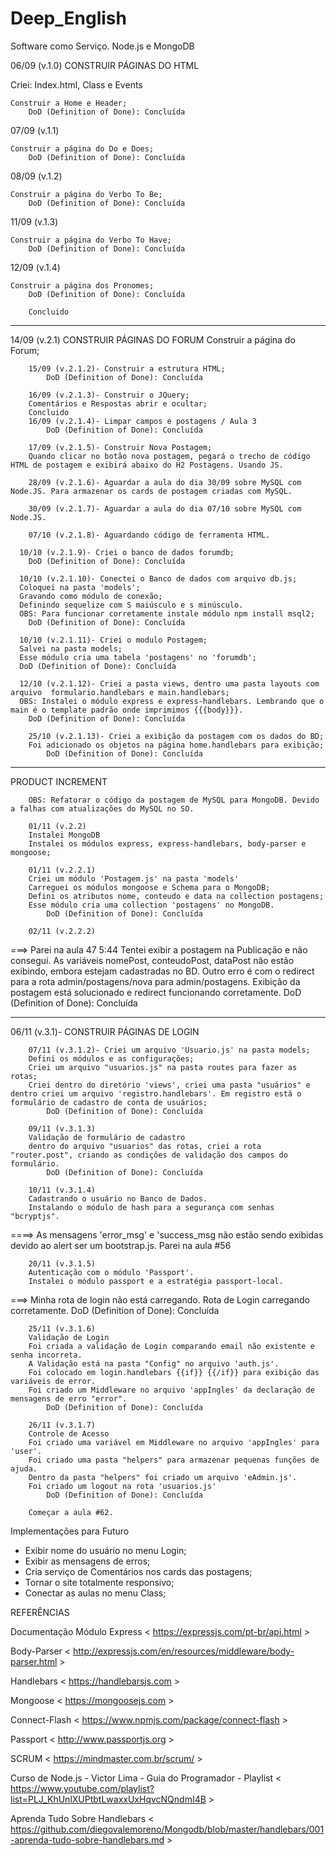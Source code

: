 # Deep_English
Software como Serviço. Node.js e MongoDB

06/09 (v.1.0) CONSTRUIR PÁGINAS DO HTML 

Criei:
Index.html, Class e Events

	Construir a Home e Header;
		DoD (Definition of Done): Concluída

07/09 (v.1.1)

	Construir a página do Do e Does;
		DoD (Definition of Done): Concluída

08/09 (v.1.2)

	Construir a página do Verbo To Be;
		DoD (Definition of Done): Concluída

11/09 (v.1.3)

	Construir a página do Verbo To Have;
		DoD (Definition of Done): Concluída

12/09 (v.1.4)

	Construir a página dos Pronomes;
		DoD (Definition of Done): Concluída
 
		Concluido

-------------------------------------------

14/09 (v.2.1) CONSTRUIR PÁGINAS DO FORUM
	Construir a página do Forum;

		15/09 (v.2.1.2)- Construir a estrutura HTML;
			DoD (Definition of Done): Concluída

		16/09 (v.2.1.3)- Construir o JQuery;
		Comentários e Respostas abrir e ocultar;
		Concluido
		16/09 (v.2.1.4)- Limpar campos e postagens / Aula 3
			DoD (Definition of Done): Concluída

		17/09 (v.2.1.5)- Construir Nova Postagem;
		Quando clicar no botão nova postagem, pegará o trecho de código HTML de postagem e exibirá abaixo do H2 Postagens. Usando JS.

		28/09 (v.2.1.6)- Aguardar a aula do dia 30/09 sobre MySQL com Node.JS. Para armazenar os cards de postagem criadas com MySQL.

		30/09 (v.2.1.7)- Aguardar a aula do dia 07/10 sobre MySQL com Node.JS.

		07/10 (v.2.1.8)- Aguardando código de ferramenta HTML.

	  10/10 (v.2.1.9)- Criei o banco de dados forumdb;
	   	DoD (Definition of Done): Concluída

	  10/10 (v.2.1.10)- Conectei o Banco de dados com arquivo db.js; 
	  Coloquei na pasta 'models';
	  Gravando como módulo de conexão;
	  Definindo sequelize com S maiúsculo e s minúsculo.
	  OBS: Para funcionar corretamente instale módulo npm install msql2;
	   	DoD (Definition of Done): Concluída

	  10/10 (v.2.1.11)- Criei o modulo Postagem;
	  Salvei na pasta models;
	  Esse módulo cria uma tabela 'postagens' no 'forumdb';
      DoD (Definition of Done): Concluída

	  12/10 (v.2.1.12)- Criei a pasta views, dentro uma pasta layouts com arquivo  formulario.handlebars e main.handlebars;
	  OBS: Instalei o módulo express e express-handlebars. Lembrando que o main é o template padrão onde imprimimos {{{body}}}.
	  	DoD (Definition of Done): Concluída 

		25/10 (v.2.1.13)- Criei a exibição da postagem com os dados do BD;
		Foi adicionado os objetos na página home.handlebars para exibição;
			DoD (Definition of Done): Concluída

-------------------------------------------

PRODUCT INCREMENT

		OBS: Refatorar o código da postagem de MySQL para MongoDB. Devido a falhas com atualizações do MySQL no SO.

		01/11 (v.2.2)
		Instalei MongoDB
		Instalei os módulos express, express-handlebars, body-parser e mongoose;

		01/11 (v.2.2.1) 
		Criei um módulo 'Postagem.js' na pasta 'models'
		Carreguei os módulos mongoose e Schema para o MongoDB;
		Defini os atributos nome, conteudo e data na collection postagens;
		Esse módulo cria uma collection 'postagens' no MongoDB.
			DoD (Definition of Done): Concluída

		02/11 (v.2.2.2)
===>		Parei na aula 47  5:44
			Tentei exibir a postagem na Publicação e não consegui. As variáveis nomePost, conteudoPost, dataPost não estão exibindo, embora estejam cadastradas no BD. 
			Outro erro é com o redirect para a rota admin/postagens/nova para admin/postagens.
			Exibição da postagem está solucionado e redirect funcionando corretamente.
				DoD (Definition of Done): Concluída
		
-------------------------------------------

06/11 (v.3.1)- CONSTRUIR PÁGINAS DE LOGIN

		07/11 (v.3.1.2)- Criei um arquivo 'Usuario.js' na pasta models;
		Defini os módulos e as configurações;
		Criei um arquivo "usuarios.js" na pasta routes para fazer as rotas;
		Criei dentro do diretório 'views', criei uma pasta "usuários" e dentro criei um arquivo 'registro.handlebars'. Em registro está o formulário de cadastro de conta de usuários;
			DoD (Definition of Done): Concluída

		09/11 (v.3.1.3)
		Validação de formulário de cadastro
		dentro do arquivo "usuarios" das rotas, criei a rota "router.post", criando as condições de validação dos campos do formulário.
			DoD (Definition of Done): Concluída

		10/11 (v.3.1.4)
		Cadastrando o usuário no Banco de Dados.
		Instalando o módulo de hash para a segurança com senhas "bcryptjs". 
====>		As mensagens 'error_msg' e 'success_msg não estão sendo exibidas devido ao alert ser um bootstrap.js. 
		Parei na aula #56

		20/11 (v.3.1.5)
		Autenticação com o módulo 'Passport'.
		Instalei o módulo passport e a estratégia passport-local.
===>		Minha rota de login não está carregando.
		Rota de Login carregando corretamente.
			DoD (Definition of Done): Concluída

		25/11 (v.3.1.6) 
		Validação de Login
		Foi criada a validação de Login comparando email não existente e senha incorreta.
		A Validação está na pasta "Config" no arquivo 'auth.js'.
		Foi colocado em login.handlebars {{if}} {{/if}} para exibição das variáveis de error.
		Foi criado um Middleware no arquivo 'appIngles' da declaração de mensagens de erro "error".
			DoD (Definition of Done): Concluída

		26/11 (v.3.1.7)
		Controle de Acesso
		Foi criado uma variável em Middleware no arquivo 'appIngles' para 'user'.
		Foi criado uma pasta "helpers" para armazenar pequenas funções de ajuda.
		Dentro da pasta "helpers" foi criado um arquivo 'eAdmin.js'.
		Foi criado um logout na rota 'usuarios.js'
			DoD (Definition of Done): Concluída

		Começar a aula #62.

Implementações para Futuro

- Exibir nome do usuário no menu Login;
- Exibir as mensagens de erros;
- Cria serviço de Comentários nos cards das postagens;
- Tornar o site totalmente responsivo;
- Conectar as aulas no menu Class;

REFERÊNCIAS

Documentação Módulo Express
< https://expressjs.com/pt-br/api.html >

Body-Parser
< http://expressjs.com/en/resources/middleware/body-parser.html >

Handlebars
< https://handlebarsjs.com >

Mongoose
< https://mongoosejs.com >

Connect-Flash
< https://www.npmjs.com/package/connect-flash >

Passport
< http://www.passportjs.org >

SCRUM
< https://mindmaster.com.br/scrum/ >

Curso de Node.js - Victor Lima - Guia do Programador - Playlist
< https://www.youtube.com/playlist?list=PLJ_KhUnlXUPtbtLwaxxUxHqvcNQndmI4B >

Aprenda Tudo Sobre Handlebars
< https://github.com/diegovalemoreno/Mongodb/blob/master/handlebars/001-aprenda-tudo-sobre-handlebars.md >
